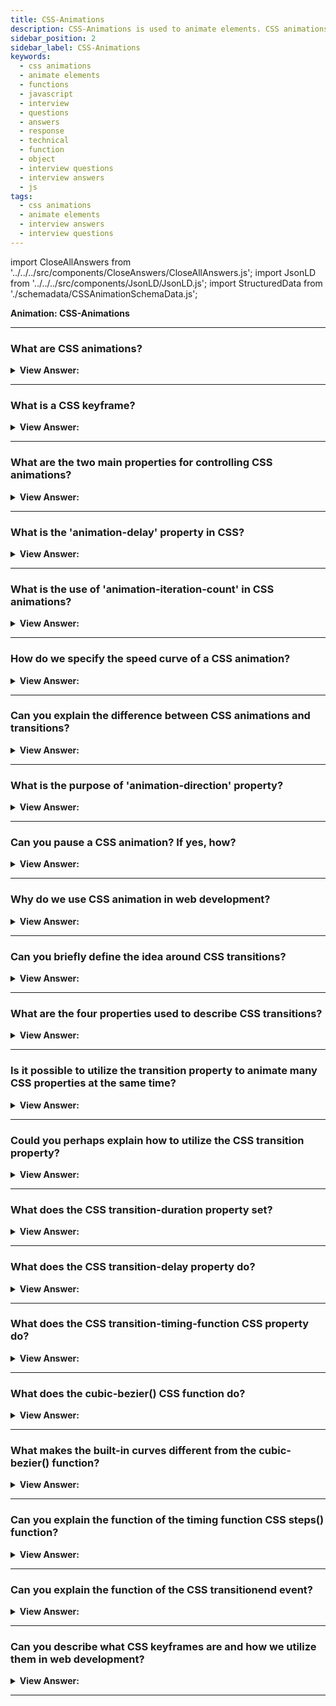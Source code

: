 ```yaml
---
title: CSS-Animations
description: CSS-Animations is used to animate elements. CSS animations make it possible to do simple animations without JavaScript. - JavaScript Interview Questions
sidebar_position: 2
sidebar_label: CSS-Animations
keywords:
  - css animations
  - animate elements
  - functions
  - javascript
  - interview
  - questions
  - answers
  - response
  - technical
  - function
  - object
  - interview questions
  - interview answers
  - js
tags:
  - css animations
  - animate elements
  - interview answers
  - interview questions
---
```


import CloseAllAnswers from '../../../src/components/CloseAnswers/CloseAllAnswers.js';
import JsonLD from '../../../src/components/JsonLD/JsonLD.js';
import StructuredData from './schemadata/CSSAnimationSchemaData.js';

<JsonLD data={StructuredData} />

<head>
  <title>CSS-Animations | HelloJavaScript.info</title>
</head>

**Animation: CSS-Animations**

<CloseAllAnswers />

---

### What are CSS animations?

<details>
  <summary><strong>View Answer:</strong></summary>
  <div>
  <div><strong>Interview Response:</strong> CSS animations are a way to transition between CSS property values over a duration of time. They offer fine-grained control over each phase of the animation sequence.
  </div><br />
  <div><strong className="codeExample">Code Example:</strong><br /><br />

  <div></div>

Here's a simple CSS animation code example:

```css
@keyframes example {
  0%   {background-color: red;}
  50%  {background-color: yellow;}
  100% {background-color: blue;}
}

div {
  width: 100px;
  height: 100px;
  animation-name: example;
  animation-duration: 4s;
}
```

In this example, a `div` element's background color is animated from red to yellow to blue over a period of 4 seconds. The `@keyframes` rule specifies the animation sequence.

  </div>
  </div>
</details>

---

### What is a CSS keyframe?

<details>
  <summary><strong>View Answer:</strong></summary>
  <div>
  <div><strong>Interview Response:</strong> A CSS keyframe is a stage in an animation sequence. They specify styles at specific times during an animation.
  </div><br />
  <div><strong className="codeExample">Code Example:</strong><br /><br />

  <div></div>

```css
@keyframes example {
  0%   {background-color: red;}
  50%  {background-color: yellow;}
  100% {background-color: blue;}
}
```

  </div>
  </div>
</details>

---

### What are the two main properties for controlling CSS animations?

<details>
  <summary><strong>View Answer:</strong></summary>
  <div>
  <div><strong>Interview Response:</strong> The two main properties are 'animation' and 'keyframes'. They control animation's behavior and the frames of the animation respectively.
  </div>
  </div>
</details>

---

### What is the 'animation-delay' property in CSS?

<details>
  <summary><strong>View Answer:</strong></summary>
  <div>
  <div><strong>Interview Response:</strong> The 'animation-delay' property specifies the time delay before the animation starts.
  </div><br />
  <div><strong className="codeExample">Code Example:</strong><br /><br />

  <div></div>

Sure, here's an example illustrating the 'animation-delay' property:

```css
@keyframes example {
  0%   {background-color: red;}
  100% {background-color: blue;}
}

div {
  width: 100px;
  height: 100px;
  animation-name: example;
  animation-duration: 4s;
  animation-delay: 2s;  /* animation-delay property */
}
```

In this example, the animation on the `div` element's background color will start after a delay of 2 seconds.

  </div>
  </div>
</details>

---

### What is the use of 'animation-iteration-count' in CSS animations?

<details>
  <summary><strong>View Answer:</strong></summary>
  <div>
  <div><strong>Interview Response:</strong> The 'animation-iteration-count' property determines the number of times an animation sequence should be played.
  </div><br />
  <div><strong className="codeExample">Code Example:</strong><br /><br />

  <div></div>

Here's an example illustrating the 'animation-iteration-count' property:

```css
@keyframes example {
  0%   {background-color: red;}
  100% {background-color: blue;}
}

div {
  width: 100px;
  height: 100px;
  animation-name: example;
  animation-duration: 4s;
  animation-iteration-count: 3;
}
```

In this example, the animation on the `div` element's background color will repeat 3 times.

  </div>
  </div>
</details>

---

### How do we specify the speed curve of a CSS animation?

<details>
  <summary><strong>View Answer:</strong></summary>
  <div>
  <div><strong>Interview Response:</strong> The speed curve of a CSS animation is specified using the 'animation-timing-function' property.
  </div><br />
  <div><strong className="codeExample">Code Example:</strong><br /><br />

  <div></div>

Here's an example illustrating how to specify the speed curve of a CSS animation:

```css
@keyframes example {
  0%   {background-color: red;}
  100% {background-color: blue;}
}

div {
  width: 100px;
  height: 100px;
  animation-name: example;
  animation-duration: 4s;
  animation-timing-function: ease-in-out;
}
```

In this example, the animation on the `div` element's background color will start slow, speed up, then end slow due to the 'ease-in-out' timing function.

  </div>
  </div>
</details>

---

### Can you explain the difference between CSS animations and transitions?

<details>
  <summary><strong>View Answer:</strong></summary>
  <div>
  <div><strong>Interview Response:</strong> Transitions offer simple control over the interpolation of properties between keyframes. Animations offer more control, including multiple keyframes and timing functions.
  </div>
  </div>
</details>

---

### What is the purpose of 'animation-direction' property?

<details>
  <summary><strong>View Answer:</strong></summary>
  <div>
  <div><strong>Interview Response:</strong> The 'animation-direction' property determines whether an animation should be played in reverse direction or alternate cycles.
  </div><br />
  <div><strong className="codeExample">Code Example:</strong><br /><br />

  <div></div>

Here's an example illustrating the 'animation-direction' property:

```css
@keyframes example {
  0%   {background-color: red;}
  100% {background-color: blue;}
}

div {
  width: 100px;
  height: 100px;
  animation-name: example;
  animation-duration: 4s;
  animation-direction: reverse;
}
```

In this example, the animation on the `div` element's background color will play in reverse direction, starting with blue and ending with red.

  </div>
  </div>
</details>

---

### Can you pause a CSS animation? If yes, how?

<details>
  <summary><strong>View Answer:</strong></summary>
  <div>
  <div><strong>Interview Response:</strong> Yes, by using the 'animation-play-state' property and setting it to 'paused'.
  </div><br />
  <div><strong className="codeExample">Code Example:</strong><br /><br />

  <div></div>

Here's an example illustrating how to pause a CSS animation:

```css
@keyframes example {
  0%   {background-color: red;}
  100% {background-color: blue;}
}

div {
  width: 100px;
  height: 100px;
  animation-name: example;
  animation-duration: 4s;
}

div:hover {
  animation-play-state: paused;
}
```

In this example, hovering over the `div` element will pause the animation. The 'animation-play-state' is set to 'paused' on hover.

  </div>
  </div>
</details>

---

### Why do we use CSS animation in web development?

<details>
  <summary><strong>View Answer:</strong></summary>
  <div>
  <div><strong>Interview Response:</strong> CSS animations make it possible to do simple animations without JavaScript. JavaScript can be used to control CSS animations and make them even better with little code. The general idea is that when you can use CSS versus JavaScript, you should because it reduces the load on the browser.
    </div>
  </div>
</details>

---

### Can you briefly define the idea around CSS transitions?

<details>
  <summary><strong>View Answer:</strong></summary>
  <div>
  <div><strong>Interview Response:</strong> CSS transitions are a basic concept. We explain a property's modifications and how they should be animated. The browser paints the animation whenever the property changes, and we have to alter the property, and the browser transitions smoothly.
    </div><br />
  <div><strong className="codeExample">Code Example:</strong><br /><br />

  <div></div>

```html
<button id="color">Click me</button>

<style>
  #color {
    transition-property: background-color;
    transition-duration: 3s;
  }
</style>

<script>
  color.onclick = function () {
    this.style.backgroundColor = 'red';
  };
</script>
```

  </div>
  </div>
</details>

---

### What are the four properties used to describe CSS transitions?

<details>
  <summary><strong>View Answer:</strong></summary>
  <div>
  <div><strong>Interview Response:</strong> There are 4 properties to describe CSS transitions, including transition-property, transition-duration, transition-timing-function, and transition-delay.
    </div><br/>
  <div><strong>Technical Response:</strong> The four properties used to describe CSS transitions are "transition-property," which specifies the property to be transitioned, "transition-duration," which sets the duration of the transition, "transition-timing-function," which defines the acceleration curve, and "transition-delay," which determines the delay before the transition starts.
    </div>
  </div>
</details>

---

### Is it possible to utilize the transition property to animate many CSS properties at the same time?

<details>
  <summary><strong>View Answer:</strong></summary>
  <div>
  <div><strong>Interview Response:</strong> Yes, it's possible. The transition property can be used to animate multiple CSS properties simultaneously. Each property can have its own duration, delay, and timing function, separated by commas.
    </div><br />
  <div><strong className="codeExample">Code Example:</strong><br /><br />

  <div></div>

```html
<button id="growing">Click me</button>

<style>
  #growing {
    transition: font-size 3s, color 2s;
  }
</style>

<script>
  growing.onclick = function () {
    this.style.fontSize = '36px';
    this.style.color = 'red';
  };
</script>
```

  </div>
  </div>
</details>

---

### Could you perhaps explain how to utilize the CSS transition property?

<details>
  <summary><strong>View Answer:</strong></summary>
  <div>
  <div><strong>Interview Response:</strong> The transition-property CSS property sets the CSS properties to which a transition effect should be applied. In transition-property, we write a list of properties to animate, for instance, left, margin-left, height, color, or we could write all, which means “animate all properties”. We should note that some properties cannot be animated. However, most of the generally used properties are MDN animatable.
    </div><br />
  <div><strong className="codeExample">Code Example:</strong><br /><br />

  <div></div>

```css
div {
  width: 100px; // <-
  height: 100px;
  background: red;
  transition-property: width; // <-
  transition-duration: 2s;
}

div:hover {
  width: 300px; // <-
}
```

  </div>
  </div>
</details>

---

### What does the CSS transition-duration property set?

<details>
  <summary><strong>View Answer:</strong></summary>
  <div>
  <div><strong>Interview Response:</strong> The transition-duration CSS property sets the length of time a transition animation should take to complete. By default, the value is 0s, meaning no animation occurs.<br /><br />You may specify multiple durations; each duration gets applied to the related property specified by the transition-property property, which acts as a master list. If fewer durations get specified than in the master list, the user agent repeats the list of durations. If there are more durations in the list, the list truncates to the correct size. In both cases, the CSS declaration stays valid.
    </div><br />
  <div><strong className="codeExample">Code Example:</strong><br /><br />

  <div></div>

```css
div {
  width: 100px;
  height: 100px;
  background: red;
  transition-property: width;
  transition-duration: 2s; // <-
}

div:hover {
  width: 300px;
}
```

  </div>
  </div>
</details>

---

### What does the CSS transition-delay property do?

<details>
  <summary><strong>View Answer:</strong></summary>
  <div>
  <div><strong>Interview Response:</strong> The transition-delay CSS property specifies the duration to wait before starting a property's transition effect when its value changes.
    </div><br />
  <div><strong className="codeExample">Code Example:</strong><br /><br />

  <div></div>

```css
div {
  width: 100px;
  height: 100px;
  background: red;
  transition-property: width;
  transition-duration: 5s;
  transition-delay: 2s; // <-
}

div:hover {
  width: 300px;
}
```

  </div>
  </div>
</details>

---

### What does the CSS transition-timing-function CSS property do?

<details>
  <summary><strong>View Answer:</strong></summary>
  <div>
  <div><strong>Interview Response:</strong> The `transition-timing-function` property in CSS specifies how intermediate property keyframes are calculated during a transition, influencing the speed of the animation. It can create easing effects.
    </div><br />
  <div><strong>Technical Response:</strong> The transition-timing-function CSS property specifies how a transition effect impacts the computed intermediate values for CSS properties. The timing function specifies how the animation process progresses throughout its timeline. Will it begin slowly and then pick up speed, or vice versa? At first glance, it looks to be the most challenging property. However, it becomes relatively simple if we dedicate some effort to it. The transition-timing-function attribute takes one of two values: a Bezier curve or steps.
    </div><br />
  <div><strong className="codeExample">Code Example:</strong><br /><br />

  <div></div>

```css
div {
  width: 100px;
  height: 50px;
  background: red;
  color: white;
  font-weight: bold;
  transition: width 2s;
}

#div1 {
  transition-timing-function: linear;
}
#div2 {
  transition-timing-function: ease;
}
#div3 {
  transition-timing-function: ease-in;
}
#div4 {
  transition-timing-function: ease-out;
}
#div5 {
  transition-timing-function: ease-in-out;
}

div:hover {
  width: 300px;
}
```

  </div>
  </div>
</details>

---

### What does the cubic-bezier() CSS function do?

<details>
  <summary><strong>View Answer:</strong></summary>
  <div>
  <div><strong>Interview Response:</strong> The `cubic-bezier()` function in CSS defines a Cubic Bezier curve which is used to determine the transition timing to create customized easing effects in animations or transitions.
    </div><br />
  <div><strong>Technical Response:</strong> The cubic-bezier() function defines a Cubic Bezier curve. A Cubic Bezier curve gets defined by P0, P1, P2, and P3 points. P0 and P3 are the curve's start and end, and, in CSS, these points are fixed as the coordinates are ratios. P0 is (0, 0) and represents the initial time and the initial state, and P3 is (1, 1) and represents the final time and the final state. We use the cubic-bezier() function with the animation-timing-function and transition-timing-function properties.
    </div><br />
  <div><strong className="codeExample">Code Example:</strong><br /><br />

  <div></div>

```css
div {
  width: 100px;
  height: 100px;
  background: red;
  transition: width 2s;
  transition-timing-function: cubic-bezier(0.1, 0.7, 1, 0.1);
}

div:hover {
  width: 300px;
}
```

  </div>
  </div>
</details>

---

### What makes the built-in curves different from the cubic-bezier() function?

<details>
  <summary><strong>View Answer:</strong></summary>
  <div>
  <div><strong>Interview Response:</strong> Built-in curves are predefined ease functions, whereas the `cubic-bezier()` function allows for customization of the animation's speed curve, offering more control over the animation's progression.
    </div><br />
  <div><strong>Technical Response:</strong> The main difference between the CSS built-in curves and the cubic-bezier() function is that the function can make the animation exceed its range. The control points on the curve can have any y coordinates: even negative or huge ones. Then the Bezier curve would also extend exceptionally low or high, making the animation go beyond its normal range.
    </div><br />
  <div><strong className="codeExample">Code Example:</strong><br /><br />

  <div></div>

```css
.myImage {
  position: relative;
  cursor: pointer;
  width: 177px;
  height: 160px;
  left: 100px;
  transition: left 5s cubic-bezier(0.5, -1, 0.5, 2); // <-
}
```

  </div>
  </div>
</details>

---

### Can you explain the function of the timing function CSS steps() function?

<details>
  <summary><strong>View Answer:</strong></summary>
  <div>
  <div><strong>Interview Response:</strong> The CSS `steps()` function is a timing function that divides the input time range into segments, creating a staircase-like transition effect instead of a smooth one.
    </div><br />
  <div><strong>Technical Response:</strong> The steps() function allows you to specify intervals for the timing function. It takes one or two parameters, separated by a comma: a positive integer and an optional start or end value. If we do not include a second parameter, it defaults to end.
    </div><br />
  <div><strong className="codeExample">Code Example:</strong><br /><br />

  <div></div>

```css
#stripe.animate {
  transform: translate(-90%);
  transition-property: transform;
  transition-duration: 9s;
  transition-timing-function: steps(9, start); /* <-- */
}
```

  </div>
  </div>
</details>

---

### Can you explain the function of the CSS transitionend event?

<details>
  <summary><strong>View Answer:</strong></summary>
  <div>
  <div><strong>Interview Response:</strong> The `transitionend` event in CSS is triggered when a CSS transition has completed. If a transition gets removed before completion, the transition-property deletes, or the display attribute changes to none, the event is not triggered. In JavaScript, it can be used to call a function once the transition ends.
    </div><br />
  <div><strong className="codeExample">Code Example:</strong><br /><br />

  <div></div>

```js
const transition = document.querySelector('.transition');

transition.addEventListener('transitionend', () => {
  console.log('Transition ended');
});
```

  </div>
  </div>
</details>

---

### Can you describe what CSS keyframes are and how we utilize them in web development?

<details>
  <summary><strong>View Answer:</strong></summary>
  <div>
  <div><strong>Interview Response:</strong> CSS keyframes are used to define stages and styles in a CSS animation. They provide control over an animation's intermediary steps, enabling complex animations.
    </div><br />
  <div><strong>Detailed Response:</strong> The @keyframes CSS at-rule controls the intermediate steps in a CSS animation sequence by defining styles for keyframes (or waypoints) along the animation sequence. This process gives more control over the intermediate steps of the animation sequence than transitions.
    </div><br />
  <div><strong className="codeExample">Code Example:</strong><br /><br />

  <div></div>

```html
<div class="progress"></div>

<style>
  @keyframes go-left-right {
    /* give it a name: "go-left-right" */
    from {
      left: 0px;
    } /* animate from left: 0px */
    to {
      left: calc(100% - 50px);
    } /* animate to left: 100%-50px */
  }

  .progress {
    animation: go-left-right 3s infinite alternate;
    /* apply the animation "go-left-right" to the element
       duration 3 seconds
       number of times: infinite
       alternate direction every time
    */

    position: relative;
    border: 2px solid green;
    width: 50px;
    height: 20px;
    background: lime;
  }
</style>
```

  </div>
  </div>
</details>

---
